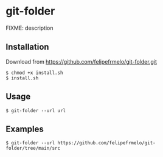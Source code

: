 # git-folder

FIXME: description

## Installation

Download from https://github.com/felipefrmelo/git-folder.git

    $ chmod +x install.sh
    $ install.sh

## Usage

    $ git-folder --url url


## Examples


    $ git-folder --url https://github.com/felipefrmelo/git-folder/tree/main/src



